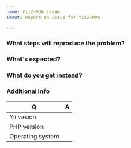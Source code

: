 ```yaml
---
name: Yii2-ROA issue
about: Report an issue for Yii2-ROA

---
```


### What steps will reproduce the problem?

### What's expected?

### What do you get instead?


### Additional info

| Q                | A
| ---------------- | ---
| Yii vesion       |
| PHP version      |
| Operating system |
